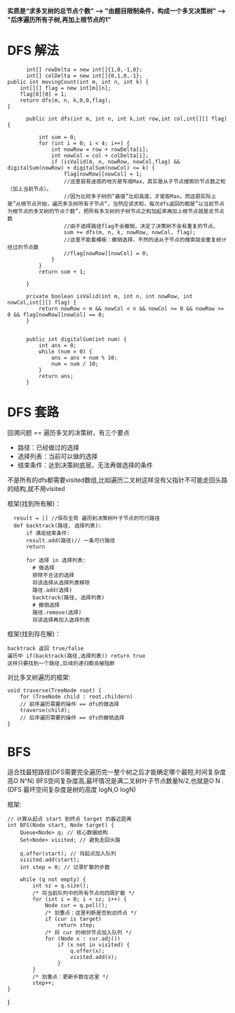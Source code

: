 #### 实质是“求多叉树的总节点个数” --> "由题目限制条件，构成一个多叉决策树" --> "后序遍历所有子树,再加上根节点的1"

# DFS 解法

          int[] rowDelta = new int[]{1,0,-1,0};
          int[] colDelta = new int[]{0,1,0,-1};
    public int movingCount(int m, int n, int k) {
        int[][] flag = new int[m][n];
        flag[0][0] = 1;
        return dfs(m, n, k,0,0,flag);
    }

          public int dfs(int m, int n, int k,int row,int col,int[][] flag) {

              int sum = 0;
              for (int i = 0; i < 4; i++) {
                  int nowRow = row + rowDelta[i];
                  int nowCol = col + colDelta[i];
                  if (isValid(m, n, nowRow, nowCol,flag) && digitalSum(nowRow) + digitalSum(nowCol) <= k) {
                      flag[nowRow][nowCol] = 1;
                      //这里容易迷惑的地方是写成Max，其实是从子节点搜索的节点数之和（加上当前节点）。
                      //因为比较多子树的“最值”比如高度，才是取Max。而这题实际上是”从根节点开始，遍历多叉树所有子节点“，当然应该求和，每次dfs返回的都是”以当前节点为根节点的多叉树的节点个数”，把所有多叉树的子树节点之和加起来再加上根节点就是总节点数
                      //由于选择路径flag不会撤销，决定了决策树不会有重复的节点。
                      sum += dfs(m, n, k, nowRow, nowCol, flag);
                      //这里不能套模板：撤销选择，不然的话从子节点的搜索就会重复统计经过的节点数
                      //flag[nowRow][nowCol] = 0;
                  }
              }
              return sum + 1;

          }

          private boolean isValid(int m, int n, int nowRow, int nowCol,int[][] flag) {
              return nowRow < m && nowCol < n && nowCol >= 0 && nowRow >= 0 && flag[nowRow][nowCol] == 0;
          }


          public int digitalSum(int num) {
              int ans = 0;
              while (num > 0) {
                  ans = ans + num % 10;
                  num = num / 10;
              }
              return ans;
          }

# DFS 套路

回溯问题 == 遍历多叉的决策树，有三个要点

* 路径：已经做过的选择
* 选择列表：当前可以做的选择
* 结束条件：达到决策树底层，无法再做选择的条件

不是所有的dfs都需要visited数组,比如遍历二叉树这样没有父指针不可能走回头路的结构,就不用visited

框架(找到所有解)：

      result = [] //保存全局 遍历到决策树叶子节点的可行路径 
      def backtrack(路径, 选择列表):
          if 满足结束条件:
          result.add(路径)// 一条可行路径
          return
        
          for 选择 in 选择列表:
            # 做选择
            排除不合法的选择
            将该选择从选择列表移除
            路径.add(选择)
            backtrack(路径, 选择列表)
            # 撤销选择
            路径.remove(选择)
            将该选择再加入选择列表

框架(找到存在解)：

    backtrack 返回 true/false
    遍历中 if(backtrack(路径,选择列表)) return true
    这样只要找到一个路径,后续的递归都会被阻断

对比多叉树遍历的框架:

    void traverse(TreeNode root) {
        for (TreeNode child : root.childern)
        // 前序遍历需要的操作 == dfs的做选择
        traverse(child);
        // 后序遍历需要的操作 == dfs的撤销选择
    }

# BFS

适合找最短路径(DFS需要完全遍历完一整个树之后才能确定哪个最短,时间复杂度高O N^N)
BFS空间复杂度高,最坏情况是满二叉树叶子节点数量N/2,也就是O N .(DFS 最坏空间复杂度是树的高度 logN,O logN)

框架:

    // 计算从起点 start 到终点 target 的最近距离
    int BFS(Node start, Node target) {
        Queue<Node> q; // 核心数据结构
        Set<Node> visited; // 避免走回头路
    
        q.offer(start); // 将起点加入队列
        visited.add(start);
        int step = 0; // 记录扩散的步数
    
        while (q not empty) {
            int sz = q.size();
            /* 将当前队列中的所有节点向四周扩散 */
            for (int i = 0; i < sz; i++) {
                Node cur = q.poll();
                /* 划重点：这里判断是否到达终点 */
                if (cur is target)
                    return step;
                /* 将 cur 的相邻节点加入队列 */
                for (Node x : cur.adj())
                    if (x not in visited) {
                        q.offer(x);
                        visited.add(x);
                    }
            }
            /* 划重点：更新步数在这里 */
            step++;
    }

}